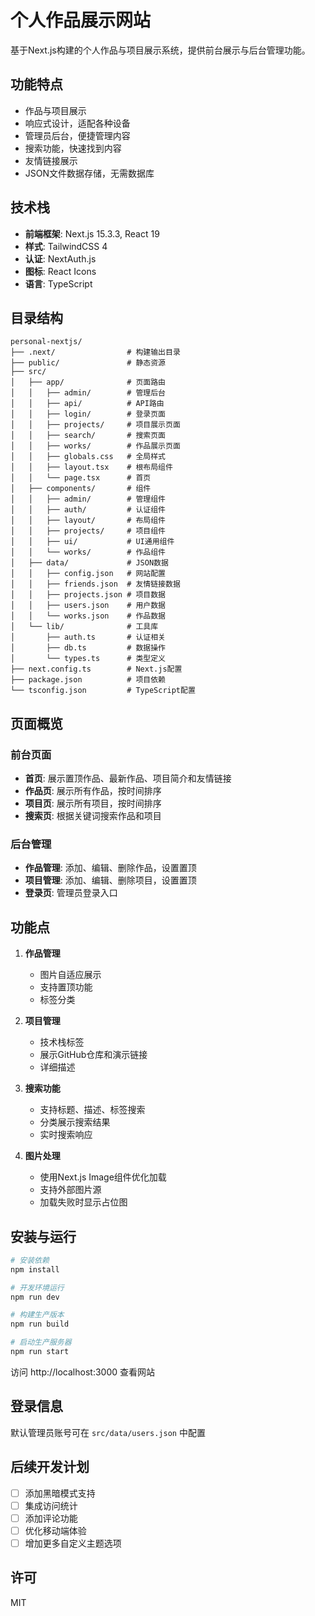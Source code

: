 # 个人作品展示网站

基于Next.js构建的个人作品与项目展示系统，提供前台展示与后台管理功能。

## 功能特点

- 作品与项目展示
- 响应式设计，适配各种设备
- 管理员后台，便捷管理内容
- 搜索功能，快速找到内容
- 友情链接展示
- JSON文件数据存储，无需数据库

## 技术栈

- **前端框架**: Next.js 15.3.3, React 19
- **样式**: TailwindCSS 4
- **认证**: NextAuth.js
- **图标**: React Icons
- **语言**: TypeScript

## 目录结构

```
personal-nextjs/
├── .next/                # 构建输出目录
├── public/               # 静态资源
├── src/
│   ├── app/              # 页面路由
│   │   ├── admin/        # 管理后台
│   │   ├── api/          # API路由
│   │   ├── login/        # 登录页面
│   │   ├── projects/     # 项目展示页面
│   │   ├── search/       # 搜索页面
│   │   ├── works/        # 作品展示页面
│   │   ├── globals.css   # 全局样式
│   │   ├── layout.tsx    # 根布局组件
│   │   └── page.tsx      # 首页
│   ├── components/       # 组件
│   │   ├── admin/        # 管理组件
│   │   ├── auth/         # 认证组件
│   │   ├── layout/       # 布局组件
│   │   ├── projects/     # 项目组件
│   │   ├── ui/           # UI通用组件
│   │   └── works/        # 作品组件
│   ├── data/             # JSON数据
│   │   ├── config.json   # 网站配置
│   │   ├── friends.json  # 友情链接数据
│   │   ├── projects.json # 项目数据
│   │   ├── users.json    # 用户数据
│   │   └── works.json    # 作品数据
│   └── lib/              # 工具库
│       ├── auth.ts       # 认证相关
│       ├── db.ts         # 数据操作
│       └── types.ts      # 类型定义
├── next.config.ts        # Next.js配置
├── package.json          # 项目依赖
└── tsconfig.json         # TypeScript配置
```

## 页面概览

### 前台页面

- **首页**: 展示置顶作品、最新作品、项目简介和友情链接
- **作品页**: 展示所有作品，按时间排序
- **项目页**: 展示所有项目，按时间排序
- **搜索页**: 根据关键词搜索作品和项目

### 后台管理

- **作品管理**: 添加、编辑、删除作品，设置置顶
- **项目管理**: 添加、编辑、删除项目，设置置顶
- **登录页**: 管理员登录入口

## 功能点

1. **作品管理**
   - 图片自适应展示
   - 支持置顶功能
   - 标签分类

2. **项目管理**
   - 技术栈标签
   - 展示GitHub仓库和演示链接
   - 详细描述

3. **搜索功能**
   - 支持标题、描述、标签搜索
   - 分类展示搜索结果
   - 实时搜索响应

4. **图片处理**
   - 使用Next.js Image组件优化加载
   - 支持外部图片源
   - 加载失败时显示占位图

## 安装与运行

```bash
# 安装依赖
npm install

# 开发环境运行
npm run dev

# 构建生产版本
npm run build

# 启动生产服务器
npm run start
```

访问 http://localhost:3000 查看网站

## 登录信息

默认管理员账号可在 `src/data/users.json` 中配置

## 后续开发计划

- [ ] 添加黑暗模式支持
- [ ] 集成访问统计
- [ ] 添加评论功能
- [ ] 优化移动端体验
- [ ] 增加更多自定义主题选项

## 许可

MIT
